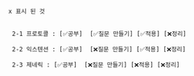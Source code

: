       x 표시 된 것 
      
      
       2-1 프로토콜 : [✅공부]  [✅질문 만들기] [✅적용] [❌정리]

       2-2 익스텐션 : [✅공부]  [❌질문 만들기] [✅적용] [❌정리]

       2-3 제네릭 : [✅공부]  [❌질문 만들기] [❌적용] [❌정리]
